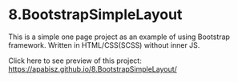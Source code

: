 # 8.BootstrapSimpleLayout
This is a simple one page project as an example of using Bootstrap framework. Written in HTML/CSS(SCSS) without inner JS.

Click here to see preview of this project: https://apabisz.github.io/8.BootstrapSimpleLayout/

